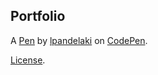 Portfolio
---------


A [Pen](https://codepen.io/lpandelaki/pen/XwjmMy) by [lpandelaki](https://codepen.io/lpandelaki) on [CodePen](https://codepen.io).

[License](https://codepen.io/lpandelaki/pen/XwjmMy/license).